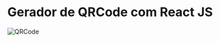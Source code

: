 # Gerador de QRCode com React JS

![QRCode](https://user-images.githubusercontent.com/112019337/197611715-805f3385-a3d1-454c-afdd-8b889a4a96c7.gif)
